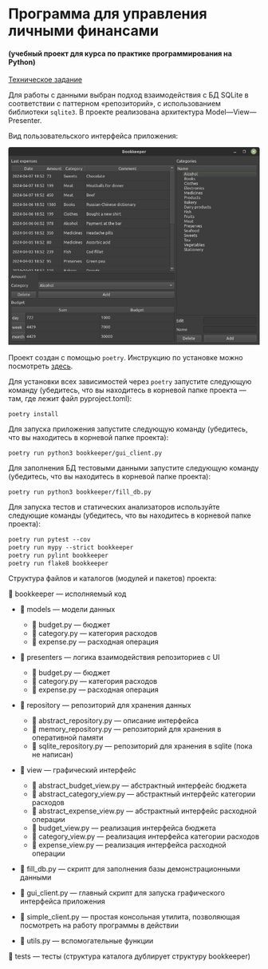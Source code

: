 # Программа для управления личными финансами
#### (учебный проект для курса по практике программирования на Python)

[Техническое задание](specification.md)


Для работы с данными выбран подход взаимодействия с БД SQLite в соответствии с паттерном «репозиторий», с использованием библиотеки `sqlite3`. В проекте реализована архитектура Model—View—Presenter.

Вид пользовательского интерфейса приложения:

![](screenshot.png)

Проект создан с помощью `poetry`. Инструкцию по установке можно посмотреть [здесь](https://python-poetry.org/docs/).

Для установки всех зависимостей через `poetry` запустите следующую команду (убедитесь, что вы находитесь
в корневой папке проекта — там, где лежит файл pyproject.toml):

```commandline
poetry install
```

Для запуска приложения запустите следующую команду (убедитесь, что вы находитесь
в корневой папке проекта):
```commandline
poetry run python3 bookkeeper/gui_client.py
```

Для заполнения БД тестовыми данными запустите следующую команду (убедитесь, что вы находитесь
в корневой папке проекта):
```commandline
poetry run python3 bookkeeper/fill_db.py
```

Для запуска тестов и статических анализаторов используйте следующие команды (убедитесь, 
что вы находитесь в корневой папке проекта):
```commandline
poetry run pytest --cov
poetry run mypy --strict bookkeeper
poetry run pylint bookkeeper
poetry run flake8 bookkeeper
```

Cтруктура файлов и каталогов (модулей и пакетов) проекта:

📁 bookkeeper — исполняемый код 

- 📁 models — модели данных

    - 📄 budget.py — бюджет
    - 📄 category.py — категория расходов
    - 📄 expense.py — расходная операция
- 📁 presenters — логика взаимодействия репозиториев с UI

    - 📄 budget.py — бюджет
    - 📄 category.py — категория расходов
    - 📄 expense.py — расходная операция
- 📁 repository — репозиторий для хранения данных

    - 📄 abstract_repository.py — описание интерфейса
    - 📄 memory_repository.py — репозиторий для хранения в оперативной памяти
    - 📄 sqlite_repository.py — репозиторий для хранения в sqlite (пока не написан)
- 📁 view — графический интерфейс

    - 📄 abstract_budget_view.py — абстрактный интерфейс бюджета
    - 📄 abstract_category_view.py — абстрактный интерфейс категории расходов
    - 📄 abstract_expense_view.py — абстрактный интерфейс расходной операции
    - 📄 budget_view.py — реализация интерфейса бюджета
    - 📄 category_view.py — реализация интерфейса категории расходов
    - 📄 expense_view.py — реализация интерфейса расходной операции
- 📄 fill_db.py — скрипт для заполнения базы демонстрационными данными
- 📄 gui_client.py — главный скрипт для запуска графического интерфейса приложения
- 📄 simple_client.py — простая консольная утилита, позволяющая посмотреть на работу программы в действии
- 📄 utils.py — вспомогательные функции

📁 tests — тесты (структура каталога дублирует структуру bookkeeper)
